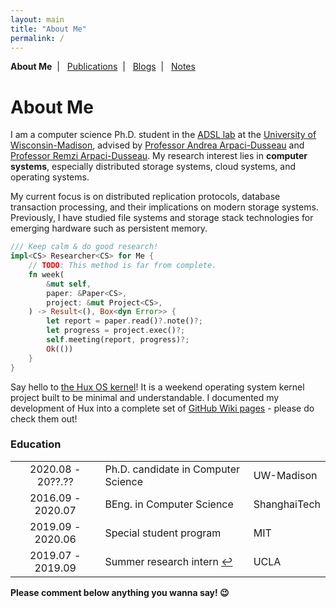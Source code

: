 ```yaml
---
layout: main
title: "About Me"
permalink: /
---
```


<p class="navigation-bar">
  <b>About Me</b>&nbsp;&nbsp;|&nbsp;&nbsp;
  <a href="/publications.html">Publications</a>&nbsp;&nbsp;|&nbsp;&nbsp;
  <a href="/blogs.html">Blogs</a>&nbsp;&nbsp;|&nbsp;&nbsp;
  <a href="/notes.html">Notes</a>
</p>

# About Me

I am a computer science Ph.D. student in the [ADSL lab](https://research.cs.wisc.edu/adsl/) at the [University of Wisconsin-Madison](https://www.wisc.edu/), advised by [Professor Andrea Arpaci-Dusseau](http://pages.cs.wisc.edu/~dusseau/) and [Professor Remzi Arpaci-Dusseau](http://pages.cs.wisc.edu/~remzi/). My research interest lies in **computer systems**, especially distributed storage systems, cloud systems, and operating systems.

My current focus is on distributed replication protocols, database transaction processing, and their implications on modern storage systems. Previously, I have studied file systems and storage stack technologies for emerging hardware such as persistent memory.

```rust
/// Keep calm & do good research!
impl<CS> Researcher<CS> for Me {
    // TODO: This method is far from complete.
    fn week(
        &mut self,
        paper: &Paper<CS>,
        project: &mut Project<CS>,
    ) -> Result<(), Box<dyn Error>> {
        let report = paper.read()?.note()?;
        let progress = project.exec()?;
        self.meeting(report, progress)?;
        Ok(())
    }
}
```

Say hello to [the Hux OS kernel](https://github.com/josehu07/hux-kernel)! It is a weekend operating system kernel project built to be minimal and understandable. I documented my development of Hux into a complete set of [GitHub Wiki pages](https://github.com/josehu07/hux-kernel/wiki) - please do check them out!

### Education

<table>
  <tbody>
    <tr>
      <td style="text-align: center">2020.08 - 20??.??</td>
      <td style="text-align: left">Ph.D. candidate in Computer Science</td>
      <td style="text-align: left">UW-Madison</td>
    </tr>
    <tr>
      <td style="text-align: center">2016.09 - 2020.07</td>
      <td style="text-align: left">BEng. in Computer Science</td>
      <td style="text-align: left">ShanghaiTech</td>
    </tr>
    <tr>
      <td style="text-align: center">2019.09 - 2020.06</td>
      <td style="text-align: left">Special student program</td>
      <td style="text-align: left">MIT</td>
    </tr>
    <tr>
      <td style="text-align: center">2019.07 - 2019.09</td>
      <td style="text-align: left">Summer research intern <a href="http://systems.cs.ucla.edu">↩︎</a></td>
      <td style="text-align: left">UCLA</td>
    </tr>
  </tbody>
</table>

<!--
### Potpourri

I "waste" a lot of time sorting out and structuring my acquired knowledge and skills. This helps me identify the importance of what I am currently doing. You probably have different views on these fields and they may diverge from my understanding - *I totally agree.*

![Fields](/assets/img/knowledge-graph.png)

I know very little about these fields and am always willing to learn, explore, and contribute more.
-->

<p><strong>Please comment below anything you wanna say! 😉</strong></p>

<!-- For Utterance comments -->
<script src="https://utteranc.es/client.js"
        repo="josehu07/josehu07.github.io"
        issue-term="pathname"
        label="Utterances🔮"
        theme="github-light"
        crossorigin="anonymous"
        async>
</script>
